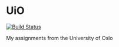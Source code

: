 # UiO

[![Build Status](https://travis-ci.com/thelexxirose/UiO.svg?branch=master)](https://travis-ci.com/thelexxirose/UiO)

My assignments from the University of Oslo
